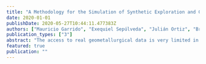 ```yaml
---
title: "A Methodology for the Simulation of Synthetic Exploration and Geometallurgical Database for Educational Purposes"
date: 2020-01-01
publishDate: 2020-05-27T10:44:11.477383Z
authors: ["Mauricio Garrido", "Exequiel Sepúlveda", "Julián Ortiz", "Brian Townley"]
publication_types: ["3"]
abstract: "The access to real geometallurgical data is very limited in practice, making it difficult for practitioners, researchers and students to test methods, models and re- produce results in the field of geometallurgy. The aim of this work is to propose a methodology to simulate geometallurgical data with geostatistical tools preserving the coherent relationship among primary attributes, such as grades and geological attributes, with mineralogy and some response attributes, for example, grindability, throughput, kinetic flotation performance and recovery. The methodology is based in three main components: (i) definition of spatial relationship between Geomet- allurgical units, (ii) co-simulation of regionalized variables with geometallurgical coherence, and (iii) simulation of georeferenced drillholes based on geometrical and operational constraints. The simulated geometallurgical drillholes generated look very realistic, and they are consistent with the input statistics, coherent in terms of geology and mineralogy, and produce realistic processing metallurgical perfor- mance responses. These simulations can be used for several purposes, for example, benchmarking geometallurgical modelling methods and mine planning optimiza- tion solvers, or performing risk assessment under different blending schemes. 1"
featured: true
publication: ""
---
```


